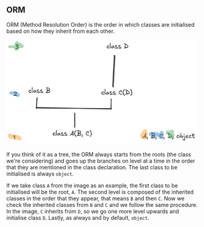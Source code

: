 ## ORM

ORM (Method Resolution Order) is the order in which classes are initialised based on how they inherit from each other.

![orm](orm.png)

If you think of it as a tree, the ORM always starts from the roots (the class we're considering) and goes up the branches on level at a time in the order that they are mentioned in the class declaration. The last class to be initialised is always `object`.

If we take class `A` from the image as an example, the first class to be initialised will be the root, `A`. The second level is composed of the inherited classes in the order that they appear, that means `B` and then `C`. Now we check the inherited classes from `B` and `C` and we follow the same procedure. In the image, `C` inherits from `D`, so we go one more level upwards and initialise class `D`. Lastly, as always and by default, `object`.